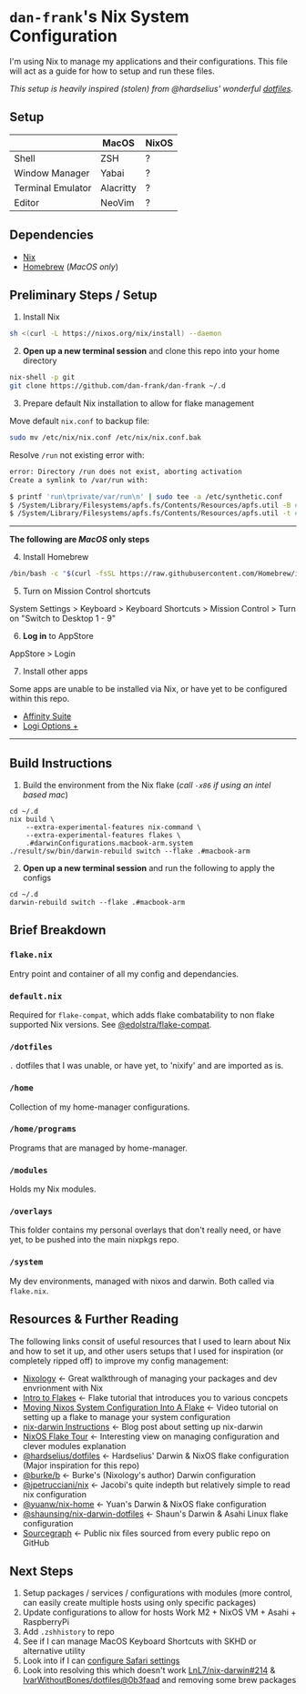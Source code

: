 # `dan-frank`'s Nix System Configuration 

I'm using Nix to manage my applications and their configurations.
This file will act as a guide for how to setup and run these files.

_This setup is heavily inspired (stolen) from @hardselius' wonderful [dotfiles](https://github.com/hardselius/dotfiles)._

## Setup

|                   | MacOS     | NixOS |
| ----------------- | --------- | ----- |
| Shell             | ZSH       | ?     |
| Window Manager    | Yabai     | ?     |
| Terminal Emulator | Alacritty | ?     |
| Editor            | NeoVim    | ?     |

<!-- ## Screenshots

<details>
    <summary>Terminal</summary>
    <img width="1728" alt="Terminal" src="https://user-images.githubusercontent.com/4244251/213017876-62a7a987-c0ac-4515-87db-df1c809351ef.png">
</details> -->

## Dependencies

- [Nix](https://nixos.org/)
- [Homebrew](https://brew.sh) (_MacOS only_)

## Preliminary Steps / Setup

1. Install Nix

```sh
sh <(curl -L https://nixos.org/nix/install) --daemon
```

2. **Open up a new terminal session** and clone this repo into your home directory

```sh
nix-shell -p git
git clone https://github.com/dan-frank/dan-frank ~/.d
```

3. Prepare default Nix installation to allow for flake management

Move default `nix.conf` to backup file:

```sh
sudo mv /etc/nix/nix.conf /etc/nix/nix.conf.bak
```

Resolve `/run` not existing error with:

```sh
error: Directory /run does not exist, aborting activation
Create a symlink to /var/run with:

$ printf 'run\tprivate/var/run\n' | sudo tee -a /etc/synthetic.conf
$ /System/Library/Filesystems/apfs.fs/Contents/Resources/apfs.util -B # For Catalina
$ /System/Library/Filesystems/apfs.fs/Contents/Resources/apfs.util -t # For Big Sur and later
```

---

**The following are _MacOS_ only steps**

4. Install Homebrew

```sh
/bin/bash -c "$(curl -fsSL https://raw.githubusercontent.com/Homebrew/install/HEAD/install.sh)"
```

5. Turn on Mission Control shortcuts

System Settings > Keyboard > Keyboard Shortcuts > Mission Control > Turn on "Switch to Desktop 1 - 9"

6. **Log in** to AppStore

AppStore > Login

7. Install other apps

Some apps are unable to be installed via Nix, or have yet to be configured within this repo.

- [Affinity Suite](https://affinity.serif.com/en-gb/)
- [Logi Options +](https://www.logitech.com/en-gb/software/logi-options-plus.html)

---

## Build Instructions

1. Build the environment from the Nix flake (_call `-x86` if using an intel based mac_)

```
cd ~/.d
nix build \
	--extra-experimental-features nix-command \
	--extra-experimental-features flakes \
	.#darwinConfigurations.macbook-arm.system
./result/sw/bin/darwin-rebuild switch --flake .#macbook-arm
```

2. **Open up a new terminal session** and run the following to apply the configs 

```
cd ~/.d
darwin-rebuild switch --flake .#macbook-arm
```

## Brief Breakdown

### `flake.nix`

Entry point and container of all my config and dependancies.

### `default.nix`

Required for `flake-compat`, which adds flake combatability to non flake supported Nix versions. See [@edolstra/flake-compat](https://github.com/edolstra/flake-compat/blob/master/default.nix).

### `/dotfiles`

`.` dotfiles that I was unable, or have yet, to 'nixify' and are imported as is.

### `/home`

Collection of my home-manager configurations.

### `/home/programs`

Programs that are managed by home-manager.

### `/modules`

Holds my Nix modules.

### `/overlays`

This folder contains my personal overlays that don't really need, or have yet, to be pushed into the main nixpkgs repo.

### `/system`

My dev environments, managed with nixos and darwin. Both called via `flake.nix`.

## Resources & Further Reading

The following links consit of useful resources that I used to learn about Nix and how to set it up, and other users setups that I used for inspiration (or completely ripped off) to improve my config management:

- [Nixology](https://www.youtube.com/playlist?list=PLRGI9KQ3_HP_OFRG6R-p4iFgMSK1t5BHs) ← Great walkthrough of managing your packages and dev envrionment with Nix
- [Intro to Flakes](https://www.youtube.com/watch?v=mJbQ--iBc1U&t=909s) ← Flake tutorial that introduces you to various concpets
- [Moving Nixos System Configuration Into A Flake](https://www.youtube.com/watch?v=mJbQ--iBc1U&t=909s) ← Video tutorial on setting up a flake to manage your system configuration
- [nix-darwin Instructions](https://xyno.space/post/nix-darwin-introduction) ← Blog post about setting up nix-darwin
- [NixOS Flake Tour](https://youtu.be/ARjAsEJ9WVY) ← Interesting view on managing configuration and clever modules explanation
- [@hardselius/dotfiles](https://github.com/hardselius/dotfiles) ← Hardselius' Darwin & NixOS flake configuration (Major inspiration for this repo)
- [@burke/b](https://github.com/burke/b) ← Burke's (Nixology's author) Darwin configuration
- [@jpetrucciani/nix](https://github.com/jpetrucciani/nix) ← Jacobi's quite indepth but relatively simple to read nix configuration
- [@yuanw/nix-home](https://github.com/yuanw/nix-home) ← Yuan's Darwin & NixOS flake configuration
- [@shaunsing/nix-darwin-dotfiles](https://github.com/shaunsingh/nix-darwin-dotfiles) ← Shaun's Darwin & Asahi Linux flake configuration
- [Sourcegraph](https://sourcegraph.com/search?q=context:global+lang:nix&patternType=standard&sm=1&groupBy=repo) ← Public nix files sourced from every public repo on GitHub

## Next Steps

1. Setup packages / services / configurations with modules (more control, can easily create multiple hosts using only specific packages)
1. Update configurations to allow for hosts Work M2 + NixOS VM + Asahi + RaspberryPi
1. Add `.zshhistory` to repo
1. See if I can manage MacOS Keyboard Shortcuts with SKHD or alternative utility
1. Look into if I can [configure Safari settings](https://daiderd.com/nix-darwin/manual/index.html#opt-system.defaults.CustomUserPreferences)
1. Look into resolving this which doesn't work [LnL7/nix-darwin#214](https://github.com/LnL7/nix-darwin/issues/214) & [IvarWithoutBones/dotfiles@0b3faad](https://github.com/IvarWithoutBones/dotfiles/commit/0b3faad8bd1d0e1af6103caf59b206666ab742f4) and removing some brew packages
